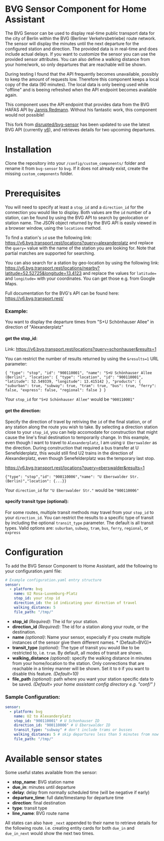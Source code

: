 # BVG Sensor Component for Home Assistant

The BVG Sensor can be used to display real-time public transport data for the city of Berlin within the BVG (Berliner Verkehrsbetriebe) route network. 
The sensor will display the minutes until the next departure for the configured station and direction. The provided data is in real-time and does include actual delays. If you want to customize the sensor you can use the provided sensor attributes. You can also define a walking distance from your home/work, so only departures that are reachable will be shown. 

During testing I found that the API frequently becomes unavailable, possibly to keep the amount of requests low. Therefore this component keeps a local copy of the data (90 minutes). The local data is only beeing used while "offline" and is beeing refreshed when the API endpoint becomes available again. 

This component uses the API endpoint that provides data from the BVG HAFAS API by [Jannis Redmann](https://github.com/derhuerst/).
Without his fantastic work, this component would not possible!

This fork from [disrupted/bvg-sensor](https://github.com/disrupted/bvg-sensor) has been updated to use the latest BVG API (currently [v6](https://v6.bvg.transport.rest/)), and retrieves details for two upcoming departures.

# Installation

Clone the repository into your ``/config/custom_components/`` folder and rename it from ``bvg-sensor`` to ``bvg``. If it does not already exist, create the missing ``custom_components`` folder.

# Prerequisites

You will need to specify at least a ``stop_id`` and a ``direction_id`` for the connection you would like to display. Both values are the ``id`` number of a station, can be found by using the BVG API to search by geolocation or station name. The JSON object returned by the BVG API is easily viewed in a browser window, using the `locations` method.

To find a station's ``id`` use the following link: https://v6.bvg.transport.rest/locations?query=alexanderplatz and replace the ```query=``` value with the name of the station you are looking for. Note that partial matches are supported for searching.

You can also search for a station by geo-location by using the following link: https://v6.bvg.transport.rest/locations/nearby?latitude=52.52725&longitude=13.4123 and replace the values for ```latitude=``` and ```longitude=``` with your coordinates. You can get those e.g. from Google Maps.

Full documentation for the BVG's API can be found here: https://v6.bvg.transport.rest/

### Example:
You want to display the departure times from "S+U Schönhauser Allee" in direction of "Alexanderplatz"

#### get the stop_id:

Link: https://v6.bvg.transport.rest/locations?query=schonhauser&results=1

You can restrict the number of results returned by using the ``&results=1`` URL parameter:

``
{
		"type": "stop",
		"id": "900110001",
		"name": "S+U Schönhauser Allee (Berlin)",
		"location": {
			"type": "location",
			"id": "900110001",
			"latitude": 52.549339,
			"longitude": 13.415142
		},
		"products": {
			"suburban": true,
			"subway": true,
			"tram": true,
			"bus": true,
			"ferry": false,
			"express": false,
			"regional": false
		}
	}
``

Your ``stop_id`` for ``"S+U Schönhauser Allee"`` would be ``"900110001"``

#### get the direction:

Specify the direction of travel by retriving the ``id`` of the final station, or of any station along the route you wish to take. By selecting a direction station close to your ``stop_id``, you can help accomodate for construction that might cause the line's final destination to temporarily change. In this example, even though I want to travel to ``Alexanderplatz``, I am using ``U Eberswalder`` as the direction. During construction that required a bus transfer at U Senefelderplatz, this would still find U2 trains in the direction of Alexanderplatz, even though Senefelderplatz was the temporary last stop.

https://v6.bvg.transport.rest/locations?query=eberswalder&results=1

``
{"type": "stop","id": "900110006","name": "U Eberswalder Str. (Berlin)","location": {...}}
``

Your ``direction_id`` for ``"U Eberswalder Str."`` would be ``"900110006"``

#### specify transit type (optional):

For some routes, multiple transit methods may travel from your ``stop_id`` to your ``direction_id``. You can restrict the results to a specific type of transit by including the optional ``transit_type`` parameter. The default is all transit types. Valid options are: `suburban`, `subway`, `tram`, `bus`, `ferry`, `regional`, or `express`

# Configuration

To add the BVG Sensor Component to Home Assistant, add the following to your configuration.yaml file:

```yaml
# Example configuration.yaml entry structure
sensor:
  - platform: bvg
    name: U2 Rosa-Luxemburg-Platz
    stop_id: your stop id
    direction_id: the id indicating your direction of travel
    walking_distance: 5
    file_path: "/tmp/"
```

- **stop_id** *(Required)*: The id for your station.
- **direction_id** *(Required)*: The id for a station along your route, or the destination.
- **name** *(optional)*: Name your sensor, especially if you create multiple instances of the sensor give them different names. * (Default=BVG)*
- **transit_type** *(optional)*: The type of transit you would like to be restricted to, i.e. `tram`. By default, all modes of transit are shown.
- **walking_distance** *(optional)*: specify the walking distance in minutes from your home/location to the station. Only connections that are reachable in a timley manner will be shown. Set it to ``0`` if you want to disable this feature. *(Default=10)*
- **file_path** *(optional)*: path where you want your station specific data to be saved. *(Default= your home assistant config directory e.g. "conf/" )*

### Sample Configuration:
```yaml
sensor:
  - platform: bvg
    name: U2 to Alexanderplatz
    stop_id: "900110001" # U Schonhauser ID
    direction_id: "900110006" # U Eberswalder ID
    transit_type: "subway" # don't include trams or busses
    walking_distance: 5 # skip departures less than 5 minutes from now
    file_path: "/tmp/"
```

# Available sensor states

Some useful states available from the sensor:

- **stop_name**: BVG station name
- **due_in**: minutes until departure
- **delay**: delay from normally scheduled time (will be negative if early)
- **departure_time**: full date/timestamp for departure time
- **direction**: final destination
- **type**: transit type
- **line_name**: BVG route name

All states can also have ``_next`` appended to their name to retrieve details for the following route. i.e. creating entity cards for both ``due_in`` and ``due_in_next`` would show the next two times.